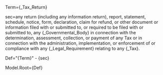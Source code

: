 Term={_Tax_Return}

sec=any return (including any information return), report, statement, schedule, notice, form, declaration, claim for refund, or other document or information filed with or submitted to, or required to be filed with or submitted to, any {_Governmental_Body} in connection with the determination, assessment, collection, or payment of any Tax or in connection with the administration, implementation, or enforcement of or compliance with any {_Legal_Requirement} relating to any {_Tax}.

Def="{Term}" - {sec}

Model.Root={Def}

